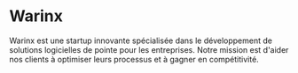 # Warinx
Warinx est une startup innovante spécialisée dans le développement de solutions logicielles de pointe pour les entreprises. Notre mission est d'aider nos clients à optimiser leurs processus et à gagner en compétitivité.
